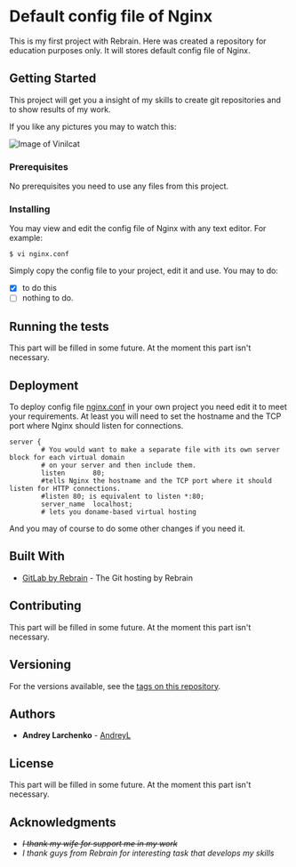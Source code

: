 # Default config file of Nginx

This is my first project with Rebrain. Here was created a repository for education purposes only. It will stores default config file of Nginx.

## Getting Started

This project will get you a insight of my skills to create git repositories and to show results of my work.

If you like any pictures you may to watch this:

![Image of Vinilcat](https://octodex.github.com/images/vinyltocat.png)

### Prerequisites

No prerequisites you need to use any files from this project. 

### Installing

You may view and edit the config file of Nginx with any text editor. For example:

```
$ vi nginx.conf
```

Simply copy the config file to your project, edit it and use.
You may to do:

- [x] to do this
- [ ] nothing to do.

## Running the tests

This part will be filled in some future. At the moment this part isn't necessary.

## Deployment

To deploy config file [nginx.conf](https://gitlab.rebrainme.com/andreyka_larchenko_at_gmail_com/rebrain-devops-task1/-/blob/master/nginx.conf) in your own project you need edit it to meet your requirements.
At least you will need to set the hostname and the TCP port where Nginx should listen for connections.

    server {
            # You would want to make a separate file with its own server block for each virtual domain
            # on your server and then include them.
            listen       80;
            #tells Nginx the hostname and the TCP port where it should listen for HTTP connections.
            #listen 80; is equivalent to listen *:80;
            server_name  localhost;
            # lets you doname-based virtual hosting

And you may of course to do some other changes if you need it.

## Built With

* [GitLab by Rebrain](https://gitlab.rebrainme.com/) - The Git hosting by Rebrain

## Contributing

This part will be filled in some future. At the moment this part isn't necessary.

## Versioning

For the versions available, see the [tags on this repository](https://gitlab.rebrainme.com/andreyka_larchenko_at_gmail_com/rebrain-devops-task1/-/tags). 

## Authors

* **Andrey Larchenko** - [AndreyL](https://gitlab.rebrainme.com/andreyka_larchenko_at_gmail_com)

## License

This part will be filled in some future. At the moment this part isn't necessary.

## Acknowledgments

* *~~I thank my wife for support me in my work~~*
* *I thank guys from Rebrain for interesting task that develops my skills*


